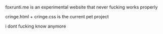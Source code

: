 foxrunti.me is an experimental website that never fucking works properly

cringe.html + cringe.css is the current pet project

i dont fucking know anymore
